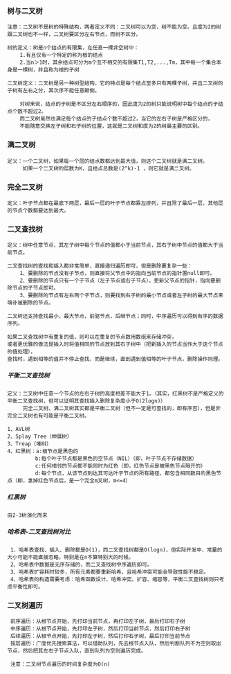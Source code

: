 
### 树与二叉树
    注意：二叉树不是树的特殊结构，两者定义不同：二叉树可以为空，树不能为空。且度为2的树跟二叉树也不一样，二叉树要区分左右节点，而树不区分。

    树的定义：树是n个结点的有限集，在任意一棵非空树中：
        1.有且仅有一个特定的称为根的结点
        2.当n＞1时，其余结点可分为m个互不相交的有限集T1,T2,...,Tm，其中每一个集合本身是一棵树，并且称为根的子树

    二叉树定义：二叉树是另一种树型结构，它的特点是每个结点至多只有两棵子树，并且二叉树的子树有左右之分，其次序不能任意颠倒。

        对树来说，结点的子树是不区分左右顺序的，因此度为2的树只能说明树中每个结点的子结点个数不超过2。
        而二叉树虽然也满足每个结点的子结点个数不超过2，当它的左右子树是严格区分的，
        不能随意交换左子树和右子树的位置，这就是二叉树和度为2的树最主要的区别。

### 满二叉树
    定义：一个二叉树，如果每一个层的结点数都达到最大值，则这个二叉树就是满二叉树。
         如果一个二叉树的层数为K，且结点总数是(2^k)-1 ，则它就是满二叉树。

### 完全二叉树
    定义：叶子节点都在最底下两层，最后一层的叶子节点都靠左排列，并且除了最后一层，其他层的节点个数都要达到最大。

### 二叉查找树
    定义：树中任意节点，其左子树中每个节点的值都小于当前节点，其右子树中节点的值都大于当前节点。

    二叉查找树的查找和插入都非常简单，直接递归遍历即可，但是删除要复杂一些：
        1、要删除的节点没有子节点，则直接将父节点中的指向当前节点的指针置null即可。
        2、要删除的节点只有一个子节点（左子节点或右子节点），更新父节点的指针，指向要删除节点的子节点即可。
        3、要删除的节点有左右两个子节点，则要找到右子树的最小节点或者左子树的最大节点来填补被删除的节点。
    
    二叉树还支持查找最小、最大节点，前驱节点，后继节点；同时，中序遍历可以得到有序的数据序列。
    
    如果二叉查找树中有重复的值，则可以在重复的节点数用数组来存储冲突，
    或者更优雅的做法是插入时将值相同的节点放到其右子树中（把新插入的节点当作大于这个节点的值处理），
    查找时，遇到相等的值并不停止查找，而是继续，直到遇到值相等的叶子节点，删除操作同理。
     
##### 平衡二叉查找树
    定义：二叉树中任意一个节点的左右子树的高度相差不能大于1。（其实，红黑树不是严格定义的平衡二叉查找树，但可以证明其查找插入删除复杂度小于O(2logn)）
         完全二叉树、满二叉树其实都是平衡二叉树（但不一定是可查找的，即有序否），但是非完全二叉树也有可能是平衡二叉树。
         
    1、AVL树
    2、Splay Tree（伸展树）
    3、Treap（堆树）
    4、红黑树：a:根节点是黑色的
             b:每个叶子节点都是黑色的空节点（NIL）（即，叶子节点不存储数据）
             c:任何相邻的节点都不能同时为红色（即，红色节点是被黑色节点隔开的）
             d:每个节点，从该节点到达其可达叶子节点的所有路径，都包含相同数目的黑色节点（即，拿掉红色节点后，是一个完全m叉树，m<=4）

##### 红黑树
    由2-3树演化而来
    
        
##### 哈希表-二叉查找树对比
     1、哈希表查找、插入、删除都是O(1)，而二叉查找树都是O(logn)，但实际开发中，常量的大小可能不能直接忽略，特别是在n不算特别大的时候。
     2、哈希表中数据是无序存储的，而二叉查找树中序遍历即可。
     3、哈希表扩容耗时较多，所有元素都要重新哈希，且哈希冲突可能会导致性能不稳定。
     4、哈希表的构造需要考虑：哈希函数设计、哈希冲突、扩容、缩容等，平衡二叉查找树则只考虑平衡性即可。
     

### 二叉树遍历
     前序遍历：从根节点开始，先打印当前节点，再打印左子树，最后打印右子树
     中序遍历：从根节点开始，先打印左子树，然后打印当前节点，然后打印右子树
     后续遍历：从根节点开始，先打印左子树，然后打印右子树，最后打印当前节点
     按层遍历：广度优先搜索算法，可以借助队列，先去根节点入队，然后判断队列不为空则取出节点，然后把其左右子节点入队，直到队列为空则遍历完成。
    
     注意：二叉树节点遍历的时间复杂度为O(n)



